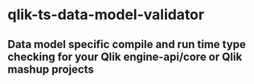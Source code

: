 # qlik-ts-data-model-validator

## Data model specific compile and run time type checking for your Qlik engine-api/core or Qlik mashup projects
